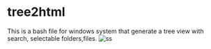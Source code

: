 # tree2html
This is a bash file for windows system that generate a tree view with search, selectable folders,files.
![ss](https://user-images.githubusercontent.com/26298910/118601056-75051700-b7ba-11eb-9ed4-38ae81289f59.PNG)
